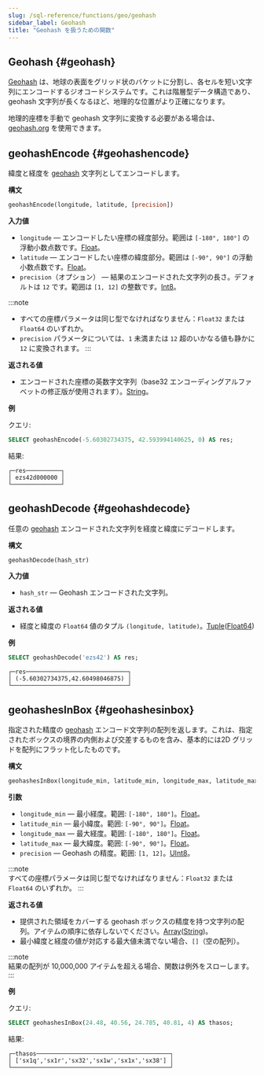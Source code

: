 ```yaml
---
slug: /sql-reference/functions/geo/geohash
sidebar_label: Geohash
title: "Geohash を扱うための関数"
---
```


## Geohash {#geohash}

[Geohash](https://en.wikipedia.org/wiki/Geohash) は、地球の表面をグリッド状のバケットに分割し、各セルを短い文字列にエンコードするジオコードシステムです。これは階層型データ構造であり、geohash 文字列が長くなるほど、地理的な位置がより正確になります。

地理的座標を手動で geohash 文字列に変換する必要がある場合は、[geohash.org](http://geohash.org/) を使用できます。

## geohashEncode {#geohashencode}

緯度と経度を [geohash](#geohash) 文字列としてエンコードします。

**構文**

``` sql
geohashEncode(longitude, latitude, [precision])
```

**入力値**

- `longitude` — エンコードしたい座標の経度部分。範囲は `[-180°, 180°]` の浮動小数点数です。[Float](../../data-types/float.md)。 
- `latitude` — エンコードしたい座標の緯度部分。範囲は `[-90°, 90°]` の浮動小数点数です。[Float](../../data-types/float.md)。
- `precision`（オプション） — 結果のエンコードされた文字列の長さ。デフォルトは `12` です。範囲は `[1, 12]` の整数です。[Int8](../../data-types/int-uint.md)。

:::note
- すべての座標パラメータは同じ型でなければなりません：`Float32` または `Float64` のいずれか。
- `precision` パラメータについては、`1` 未満または `12` 超のいかなる値も静かに `12` に変換されます。
:::

**返される値**

- エンコードされた座標の英数字文字列（base32 エンコーディングアルファベットの修正版が使用されます）。[String](../../data-types/string.md)。

**例**

クエリ:

``` sql
SELECT geohashEncode(-5.60302734375, 42.593994140625, 0) AS res;
```

結果:

``` text
┌─res──────────┐
│ ezs42d000000 │
└──────────────┘
```

## geohashDecode {#geohashdecode}

任意の [geohash](#geohash) エンコードされた文字列を経度と緯度にデコードします。

**構文**

```sql
geohashDecode(hash_str)
```

**入力値**

- `hash_str` — Geohash エンコードされた文字列。

**返される値**

- 経度と緯度の `Float64` 値のタプル `(longitude, latitude)`。[Tuple](../../data-types/tuple.md)([Float64](../../data-types/float.md))

**例**

``` sql
SELECT geohashDecode('ezs42') AS res;
```

``` text
┌─res─────────────────────────────┐
│ (-5.60302734375,42.60498046875) │
└─────────────────────────────────┘
```

## geohashesInBox {#geohashesinbox}

指定された精度の [geohash](#geohash) エンコード文字列の配列を返します。これは、指定されたボックスの境界の内側および交差するものを含み、基本的には2D グリッドを配列にフラット化したものです。

**構文**

``` sql
geohashesInBox(longitude_min, latitude_min, longitude_max, latitude_max, precision)
```

**引数**

- `longitude_min` — 最小経度。範囲: `[-180°, 180°]`。[Float](../../data-types/float.md)。
- `latitude_min` — 最小緯度。範囲: `[-90°, 90°]`。[Float](../../data-types/float.md)。
- `longitude_max` — 最大経度。範囲: `[-180°, 180°]`。[Float](../../data-types/float.md)。
- `latitude_max` — 最大緯度。範囲: `[-90°, 90°]`。[Float](../../data-types/float.md)。
- `precision` — Geohash の精度。範囲: `[1, 12]`。[UInt8](../../data-types/int-uint.md)。

:::note    
すべての座標パラメータは同じ型でなければなりません：`Float32` または `Float64` のいずれか。
:::

**返される値**

- 提供された領域をカバーする geohash ボックスの精度を持つ文字列の配列。アイテムの順序に依存しないでください。[Array](../../data-types/array.md)([String](../../data-types/string.md))。
- 最小緯度と経度の値が対応する最大値未満でない場合、`[]`（空の配列）。

:::note    
結果の配列が 10,000,000 アイテムを超える場合、関数は例外をスローします。
:::

**例**

クエリ:

``` sql
SELECT geohashesInBox(24.48, 40.56, 24.785, 40.81, 4) AS thasos;
```

結果:

``` text
┌─thasos──────────────────────────────────────┐
│ ['sx1q','sx1r','sx32','sx1w','sx1x','sx38'] │
└─────────────────────────────────────────────┘
```
